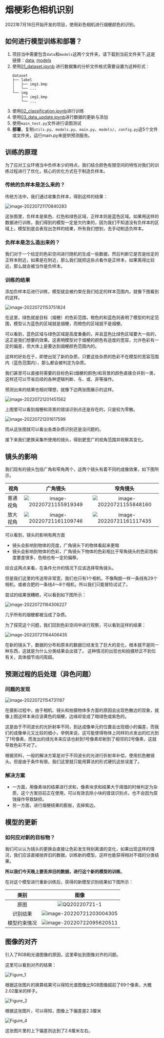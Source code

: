 # 烟梗彩色相机识别

2022年7月18日开始开发的项目，使用彩色相机进行烟梗颜色的识别。

## 如何进行模型训练和部署？
1. 项目当中需要包含`data`和`models`这两个文件夹，请下载到当前文件夹下,这是链接：[data](https://macrosolid-my.sharepoint.com/personal/feijinti_miaow_fun/_layouts/15/onedrive.aspx?id=%2Fpersonal%2Ffeijinti%5Fmiaow%5Ffun%2FDocuments%2FPycharmProjects%2Ftobacco%5Fcolor%2Fdata&ga=1), [models](https://macrosolid-my.sharepoint.com/:f:/g/personal/feijinti_miaow_fun/EiyBjWEX90JGn8S-e5Kh7N8B1GWvfvDcNbpleWDTwkDm1w?e=wyL4EF)
2. 使用[01_dataset.ipynb](./01_dataset.ipynb) 进行数据集的分析文件格式需要设置为这种形式：
    ```text
    dataset
    ├── label
    │   ├── img1.bmp
    │   └── ...
    └── img
        ├── img1.bmp
        └── ...
    ```
3. 使用[02_classification.ipynb](./02_classification.ipynb)进行训练
4. 使用[03_data_update.ipynb](02_classification.ipynb)进行数据的更新与添加
5. 使用`main_test.py`文件进行读图测试
6. **部署**，复制`utils.py`、`models.py`、`main.py`、`models/`、`config.py`这5个文件或文件夹，运行main.py来提供预测服务。


## 训练的原理
为了应对工业环境当中负样本少的特点，我们结合颜色有限空间的特性对我们的训练过程进行了优化，核心的优化方式在于制造负样本。

### 传统的负样本是怎么来的？

传统方法中，我们通过收集负样本，得到这样的结果：

![image-20220721170840283](https://raw.githubusercontent.com/Karllzy/imagebed/main/img/image-20220721170840283.png)

这张图里，负样本是紫色、红色和绿色区域，正样本则是蓝色区域。如果用这样的数据进行训练，我们得到的模型一定是欠约束的，因为我们不知道没有负样本的区域上，模型到底会表现出怎样的结果，所有我们想到，去手动制造负样本。

### 负样本是怎么造出来的？

 我们对于一个给定的色彩空间进行随机的生成一些数据，然后判断它是否是给定的正样本附近，如果是在附近，那么我们就把这些点看作是正样本，如果离得比较远，那么就会被当作是负样本。

### 训练的结果

添加负样本后进行训练，模型就会被约束在我们给定的样本范围内，就像下图看到的这样。

![image-20220721153751824](https://raw.githubusercontent.com/Karllzy/imagebed/main/img/image-20220721153751824.png)

在这里，绿色就是目标（烟梗）的色彩范围，橙色的和蓝色则表明了模型的判定范围，模型认为蓝色的区域就是烟梗，而橙色的区域就不是烟梗。

可以看到，蓝色区域与绿色区域是高度重叠的，并且蓝色比绿色区域要大一些的，这正是我们想要的效果。这表明模型对于烟梗的颜色有适度的宽容，允许色彩有一定的偏差，但大体上是要达到烟梗颜色范围内的。

这样的好处在于，即使出现了新的杂质，只要这些杂质的色彩不在模型的宽容范围内（蓝色范围内），那么都会被判定为杂质。

我们甚至可以直接将需要的目标色彩(烟梗的颜色)和背景的颜色直接合并到一类，这样还可以节省后续的各种逻辑判断、与、或、非等操作。

预测出来的结果也相对理想，就像下边两张图展示的这样。

![image-20220721201451562](https://raw.githubusercontent.com/Karllzy/imagebed/main/img/image-20220721201451562.png)

上图里可以看到烟梗和背景的错误识别点还是存在的，只是较为零散。

![image-20220721201617599](https://raw.githubusercontent.com/Karllzy/imagebed/main/img/image-20220721201617599.png)

而从这张图就可以看出各类杂质识别还是没问题的。

接下来我们更换采集所使用的镜头，得到更宽广的视角范围并观察其变化。

## 镜头的影响

我们现有的镜头包括广角和窄角两个，这两个镜头有着不同的成像效果，如下图所示。

| 视角     |                           广角镜头                           |                           窄角镜头                           |
| -------- | :----------------------------------------------------------: | :----------------------------------------------------------: |
| 普通视角 | ![image-20220721155919349](https://raw.githubusercontent.com/Karllzy/imagebed/main/img/image-20220721155919349.png) | ![image-20220721155848160](https://raw.githubusercontent.com/Karllzy/imagebed/main/img/image-20220721155848160.png) |
| 放大视角 | ![image-20220721161109746](https://raw.githubusercontent.com/Karllzy/imagebed/main/img/image-20220721161109746.png) | ![image-20220721161117435](https://raw.githubusercontent.com/Karllzy/imagebed/main/img/image-20220721161117435.png) |

可以看到，镜头的影响有两方面

- 镜头会影响到物体的亮度，广角镜头下的物体看起来更暗
- 镜头会影响到物体的色彩，广角镜头下物体的色彩相比于窄角镜头的色彩饱和度要差很多，色相也有一定的偏移。

综合这两点来看，在条件允许的情况下应该选择窄角镜头。

但是我们这里的传送带非常宽，我们也只有1个相机，不像陶朗一样一条线有29个相机，或者合肥的一条线4～8个相机，所以我们只能冒险试试了。

尝试的结果很糟糕，可以看到如下图所示：

![image-20220721164306227](https://raw.githubusercontent.com/Karllzy/imagebed/main/img/image-20220721164306227.png)

几乎所有的烟梗都被当成了杂质。

为了探究这个问题，我们回到色彩空间中进行观察，可以看到这样的结果：

![image-20220721164406435](https://raw.githubusercontent.com/Karllzy/imagebed/main/img/image-20220721164406435.png)

在新的镜头下，数据的分布和原本的数据已经发生了巨大的变化，根本就不是同一种东西，这就是为什么分类结果会出错了。
这种情况的出现也和拍摄矫正不到位有关，具体细节询问周超。

## 预测过程的后处理（异色问题）

### 问题的发现

![image-20220721154731187](https://raw.githubusercontent.com/Karllzy/imagebed/main/img/image-20220721154731187.png)

在摄影过程中，由于相机、镜头和拍摄物体多方面的原因会出现色散边的现象，就像上图这样本来应该黄色的烟梗，边缘却变成了暗绿色或紫色的。

这是由于不同波长的光折射率不同，到达成像单元的位置会出现细小的偏差，而我们的成像单元又比较的细小，举例来说，这可能使得物体上同样的点发出的红光到了1号像素，而发出的绿光本来应该也射到1号像素却射到了相邻的2号像素，这就导致色彩不对了。

根据资料，一般的解决方案是对于不同波长的光进行折射率补偿，使用抗色散镜头。但是由于条件有限，我们这里就只能用算法的形式硬抗这些误差了。

### 解决方案

- 一方面，用像素块的结果进行求和，像素块求和结果大于阈值的时候判定为杂质，这个方案目前正在使用，可以有效去除小块的错误识别点，也不会因为腐蚀操作导致缺损。
- 另一方面，进行烟梗结果的膨胀，去掉紫边。

## 模型的更新

### 如何应对新的目标物？

我们可以认为镜头的更换会直接让色彩发生特别离谱的变化，如果出现这样的情况，我们应该直接抛弃旧的数据，训练新的模型。这样也能获得相对不错的分类结果。

**所以我们今天晚上要丢弃旧的数据，进行这个新的模型的训练**。

在对这个模型进行重新训练后，获得的新模型识别结果如下图所示：

|     类别     |                             图像                             |
| :----------: | :----------------------------------------------------------: |
|     原图     | ![QQ20220721-1](https://raw.githubusercontent.com/Karllzy/imagebed/main/img/QQ20220721-1.png) |
|   识别结果   | ![image-20220721203004305](https://raw.githubusercontent.com/Karllzy/imagebed/main/img/image-20220721203004305.png) |
| 模型约束情况 | ![image-20220722095620511](https://raw.githubusercontent.com/Karllzy/imagebed/main/img/image-20220722095620511.png) |

## 图像的对齐

引入了RGB和光谱图像的原因，这里牵扯到图像对齐的问题。

这里可以看到对齐的结果：

![Figure_1](https://raw.githubusercontent.com/Karllzy/imagebed/main/img/Figure_1.png)

根据这张图片的换算结果可以得知光谱图像比RGB图像超前了69个像素，大概2.02厘米的样子。

![Figure_2](https://raw.githubusercontent.com/Karllzy/imagebed/main/img/Figure_2.png)

根据这张图片，可以得知，图像上下偏差是2.3厘米


![Figure_4](https://raw.githubusercontent.com/Karllzy/imagebed/main/img/Figure_4.png)

这张图片里的上下偏差则达到了2.6厘米左右。
